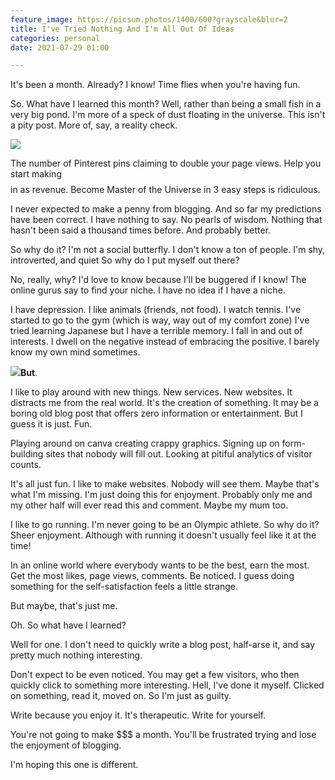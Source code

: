 ```yaml
---
feature_image: https://picsum.photos/1400/600?grayscale&blur=2
title: I've Tried Nothing And I'm All Out Of Ideas
categories: personal
date: 2021-07-29 01:00

---
```

It's been a month. Already? I know! Time flies when you're having fun.

So. What have I learned this month? Well, rather than being a small fish in a very big pond. I'm more of a speck of dust floating in the universe. This isn't a pity post. More of, say, a reality check.

![](https://res.cloudinary.com/paddysplace/image/upload/v1627508807/canva_assets/i_ve_tried_nothing_frqray.jpg)

The number of Pinterest pins claiming to double your page views. Help you start making $$$$ in as revenue. Become Master of the Universe in 3 easy steps is ridiculous.

I never expected to make a penny from blogging. And so far my predictions have been correct. I have nothing to say. No pearls of wisdom. Nothing that hasn't been said a thousand times before. And probably better.

So why do it? I'm not a social butterfly. I don't know a ton of people. I'm shy, introverted, and quiet So why do I put myself out there?

No, really, why? I'd love to know because I'll be buggered if I know! The online gurus say to find your niche. I have no idea if I have a niche.

I have depression. I like animals (friends, not food). I watch tennis. I've started to go to the gym (which is way, way out of my comfort zone) I've tried learning Japanese but I have a terrible memory. I fall in and out of interests. I dwell on the negative instead of embracing the positive. I barely know my own mind sometimes.

![](https://res.cloudinary.com/paddysplace/image/upload/v1627506419/illustrations/4443395_p3lfqo.jpg)**But**.

I like to play around with new things. New services. New websites. It distracts me from the real world. It's the creation of something. It may be a boring old blog post that offers zero information or entertainment. But I guess it is just. Fun.

Playing around on canva creating crappy graphics. Signing up on form-building sites that nobody will fill out. Looking at pitiful analytics of visitor counts.

It's all just fun. I like to make websites. Nobody will see them. Maybe that's what I'm missing. I'm just doing this for enjoyment. Probably only me and my other half will ever read this and comment. Maybe my mum too.

I like to go running. I'm never going to be an Olympic athlete. So why do it? Sheer enjoyment. Although with running it doesn't usually feel like it at the time!

In an online world where everybody wants to be the best, earn the most. Get the most likes, page views, comments. Be noticed. I guess doing something for the self-satisfaction feels a little strange.

But maybe, that's just me.

Oh. So what have I learned?

Well for one. I don't need to quickly write a blog post, half-arse it, and say pretty much nothing interesting.

Don't expect to be even noticed. You may get a few visitors, who then quickly click to something more interesting.  Hell, I've done it myself. Clicked on something, read it, moved on. So I'm just as guilty. 

Write because you enjoy it. It's therapeutic. Write for yourself.

You're not going to make $$$ a month. You'll be frustrated trying and lose the enjoyment of blogging. 

 I'm hoping this one is different.